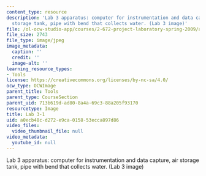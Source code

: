 ```yaml
---
content_type: resource
description: 'Lab 3 apparatus: computer for instrumentation and data capture, air
  storage tank, pipe with bend that collects water. (Lab 3 image)'
file: /ol-ocw-studio-app/courses/2-672-project-laboratory-spring-2009/a0ecb48cd272e9ca015853ecca897d86_lab31.jpg
file_size: 2743
file_type: image/jpeg
image_metadata:
  caption: ''
  credit: ''
  image-alt: ''
learning_resource_types:
- Tools
license: https://creativecommons.org/licenses/by-nc-sa/4.0/
ocw_type: OCWImage
parent_title: Tools
parent_type: CourseSection
parent_uid: 713b619d-ad80-8a4a-69c3-88a205f93170
resourcetype: Image
title: Lab 3-1
uid: a0ecb48c-d272-e9ca-0158-53ecca897d86
video_files:
  video_thumbnail_file: null
video_metadata:
  youtube_id: null
---
```

Lab 3 apparatus: computer for instrumentation and data capture, air storage tank, pipe with bend that collects water. (Lab 3 image)